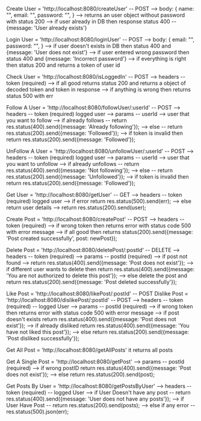 Create User  = 'http://localhost:8080/createUser'     -- POST
--> body: {
    name: "",
    email: "",
    password: "",
}
--> returns an user object without password with status 200
--> if user already in DB then response status 400  -- {message: 'User already exists'}


Login User  = 'http://localhost:8080/loginUser'     -- POST
--> body: {
    email: "",
    password: "",
}
--> if user doesn't exists in DB then status 400 and {message: 'User does not exist'}
--> if user entered wrong password then status 400 and {message: 'Incorrect password'}
--> if everything is right then status 200 and returns a token of user id


Check User = 'http://localhost:8080/isLoggedIn'     -- POST
--> headers -- token  (required)
--> if all good returns status 200 and returns a object of decoded token and token in response
--> if anything is wrong then returns status 500 with err


Follow A User = 'http://localhost:8080/followUser/:userId'   -- POST
--> headers -- token (required)   logged user
--> params -- userId  --> user that you want to follow
--> if already follows -- return res.status(400).send({message: 'Already following'});
--> else  -- return res.status(200).send({message: 'Followed'});
--> if token is invalid then return res.status(200).send({message: 'Followed'});


UnFollow A User = 'http://localhost:8080/unfollowUser/:userId'   -- POST
--> headers -- token (required)   logged user
--> params -- userId  --> user that you want to unfollow
--> if already unfollows -- return res.status(400).send({message: 'Not following'});
--> else  -- return res.status(200).send({message: 'Unfollowed'});
--> if token is invalid then return res.status(200).send({message: 'Followed'});


Get User  = 'http://localhost:8080/getUser'   -- GET
--> headers -- token (required)   logged user
--> if error return res.status(500).send(err);
--> else return user details  --> return res.status(200).send(user);


Create Post = 'http://localhost:8080/createPost'       -- POST
--> headers -- token  (required)
--> if wrong token then returns error with status code 500 with error message
--> if all good then returns status(200).send({message: 'Post created successfully', post: newPost});

Delete Post = 'http://localhost:8080/deletePost/:postId'      -- DELETE
--> headers -- token  (required)
--> params -- postId  (required)
--> if post not found --> return res.status(400).send({message: 'Post does not exist'});
--> if different user wants to delete then return res.status(400).send({message: 'You are not authorized to delete this post'});
--> else delete the post and return res.status(200).send({message: 'Post deleted successfully'});

Like Post = 'http://localhost:8080/likePost/:postId'  -- POST
Dislike Post = 'http://localhost:8080/dislikePost/:postId'  -- POST
--> headers -- token  (required)  -- logged User
--> params -- postId  (required)
--> if wrong token then returns error with status code 500 with error message
--> if post doesn't exists return res.status(400).send({message: 'Post does not exist'});
--> if already disliked return res.status(400).send({message: 'You have not liked this post'});
--> else return res.status(200).send({message: 'Post disliked successfully'});


Get All Post = 'http://localhost:8080/getAllPosts'
it returns all posts

Get A Single Post = 'http://localhost:8080/getPost'
--> params -- postId  (required)
--> if wrong postID return res.status(400).send({message: 'Post does not exist'});
--> else return res.status(200).send(post);

Get Posts By User = 'http://localhost:8080/getPostsByUser'
--> headers -- token  (required)  -- logged User
--> if User Doesn't have any post -- return res.status(400).send({message: 'User does not have any posts'});
--> if User Have Post  -- return res.status(200).send(posts);
--> else if any error -- res.status(500).json(err);